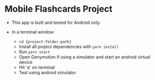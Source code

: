 # Mobile Flashcards Project

* This app is built and tested for Android only.

* In a terminal window:
    - `cd {project-folder-path}`
    - Install all project dependencies with `yarn install`
    - Run `yarn start`
    - Open Genymotion if using a simulator and start an android virtual device
    - Hit 'a' on terminal
    - Test using android simulator
